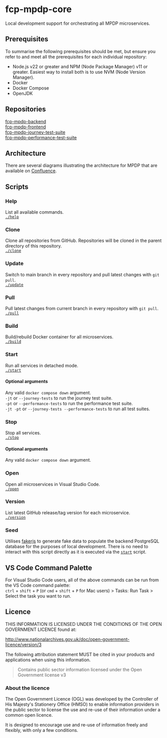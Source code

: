 # fcp-mpdp-core

Local development support for orchestrating all MPDP microservices.

## Prerequisites

To summarise the following prerequisites should be met, but ensure you refer to and meet all the prerequisites for each individual repository:  
- Node.js v22 or greater and NPM (Node Package Manager) v11 or greater. Easiest way to install both is to use NVM (Node Version Manager).  
- Docker
- Docker Compose  
- OpenJDK

## Repositories

[fcp-mpdp-backend](https://github.com/DEFRA/fcp-mpdp-backend)  
[fcp-mpdp-frontend](https://github.com/DEFRA/fcp-mpdp-frontend)  
[fcp-mpdp-journey-test-suite](https://github.com/DEFRA/fcp-mpdp-journey-test-suite)  
[fcp-mpdp-performance-test-suite](https://github.com/DEFRA/fcp-mpdp-performance-test-suite)

## Architecture

There are several diagrams illustrating the architecture for MPDP that are available on [Confluence](https://eaflood.atlassian.net/wiki/spaces/MAKING/pages/5746229435/Architecture).

## Scripts

### Help

List all available commands.  
[`./help`](./help)

### Clone

Clone all repositories from GitHub. Repositories will be cloned in the parent directory of this repository.  
[`./clone`](./clone)

### Update

Switch to main branch in every repository and pull latest changes with `git pull`.  
[`./update`](./update)

### Pull

Pull latest changes from current branch in every repository with `git pull`.  
[`./pull`](./pull)

### Build

Build/rebuild Docker container for all microservices.  
[`./build`](./build)

### Start

Run all services in detached mode.  
[`./start`](./start)

#### Optional arguments 

Any valid `docker compose down` argument.  
`-jt` or `--journey-tests` to run the journey test suite.  
`-pt` or `--performance-tests` to run the performance test suite.  
`-jt -pt` or `--journey-tests --performance-tests` to run all test suites.

### Stop

Stop all services.  
[`./stop`](./stop)

#### Optional arguments

Any valid `docker compose down` argument.

### Open

Open all microservices in Visual Studio Code.  
[`./open`](./open)

### Version

List latest GitHub release/tag version for each microservice.  
[`./version`](./version)

### Seed

Utilises [fakerjs](https://fakerjs.dev) to generate fake data to populate the backend PostgreSQL database for the purposes of local development. There is no need to interact with this script directly as it is executed via the [`start`](#start) script.

## VS Code Command Palette

For Visual Studio Code users, all of the above commands can be run from the VS Code command palette:  
`ctrl` + `shift` + `P` (or `cmd` + `shift` + `P` for Mac users) > Tasks: Run Task > Select the task you want to run.

## Licence

THIS INFORMATION IS LICENSED UNDER THE CONDITIONS OF THE OPEN GOVERNMENT LICENCE found at:

<http://www.nationalarchives.gov.uk/doc/open-government-licence/version/3>

The following attribution statement MUST be cited in your products and applications when using this information.

> Contains public sector information licensed under the Open Government license v3

### About the licence

The Open Government Licence (OGL) was developed by the Controller of His Majesty's Stationery Office (HMSO) to enable information providers in the public sector to license the use and re-use of their information under a common open licence.

It is designed to encourage use and re-use of information freely and flexibly, with only a few conditions.